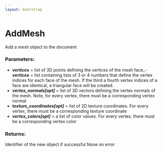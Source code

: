 ```yaml
---
layout: bootstrap
---
```


# AddMesh

Add a mesh object to the document
          

### Parameters:

- ***vertices*** = list of 3D points defining the vertices of the mesh
face_- ***vertices*** = list containing lists of 3 or 4 numbers that define the
  vertex indices for each face of the mesh. If the third a fourth vertex
  indices of a face are identical, a triangular face will be created.
- ***vertex_normals[opt]*** = list of 3D vectors defining the vertex normals of
  the mesh. Note, for every vertex, there must be a corresponding vertex
  normal
- ***texture_coordinates[opt]*** = list of 2D texture coordinates. For every
  vertex, there must be a corresponding texture coordinate
- ***vertex_colors[opt]*** = a list of color values. For every vertex,
  there must be a corresponding vertex color
        

### Returns:


Identifier of the new object if successful
None on error
        


